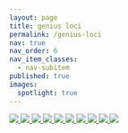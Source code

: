 ```yaml
---
layout: page
title: genius loci
permalink: /genius-loci
nav: true
nav_order: 6
nav_item_classes:
  - nav-subitem
published: true
images:
  spotlight: true
---
```


<div class="spotlight-group spotlight-flex">
    <a class="spotlight" href="/photography/assets/img/genius_loci/gh_01.jpg">
        <img src="/photography/assets/img/genius_loci/gh_01-480.webp" />
    </a>
    <span class="flex-divider"></span>
    <a class="spotlight" href="/photography/assets/img/genius_loci/gh_02.jpg">
        <img src="/photography/assets/img/genius_loci/gh_02-480.webp" />
    </a>
    <a class="spotlight" href="/photography/assets/img/genius_loci/gh_03.jpg">
        <img src="/photography/assets/img/genius_loci/gh_03-480.webp" />
    </a>
    <a class="spotlight" href="/photography/assets/img/genius_loci/gh_04.jpg">
        <img src="/photography/assets/img/genius_loci/gh_04-480.webp" />
    </a>
    <a class="spotlight" href="/photography/assets/img/genius_loci/gh_05.jpg">
        <img src="/photography/assets/img/genius_loci/gh_05-480.webp" />
    </a>
    <a class="spotlight" href="/photography/assets/img/genius_loci/gh_06.jpg">
        <img src="/photography/assets/img/genius_loci/gh_06-480.webp" />
    </a>
    <a class="spotlight" href="/photography/assets/img/genius_loci/gh_07.jpg">
        <img src="/photography/assets/img/genius_loci/gh_07-480.webp" />
    </a>
    <a class="spotlight" href="/photography/assets/img/genius_loci/gh_08.jpg">
        <img src="/photography/assets/img/genius_loci/gh_08-480.webp" />
    </a>
    <a class="spotlight" href="/photography/assets/img/genius_loci/gh_09.jpg">
        <img src="/photography/assets/img/genius_loci/gh_09-480.webp" />
    </a>
    <a class="spotlight" href="/photography/assets/img/genius_loci/gh_10.jpg">
        <img src="/photography/assets/img/genius_loci/gh_10-480.webp" />
    </a>
    
</div>
